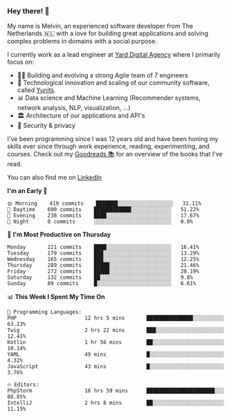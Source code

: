 ### Hey there! 👋

My name is Melvin, an experienced software developer from The Netherlands 🇳🇱 with a love for building great applications and solving complex problems in domains with a social purpose. 

I currently work as a lead engineer at [Yard Digital Agency](https://github.com/yardinternet) where I primarily focus on:

* 👏🏼 Building and evolving a strong Agile team of 7 engineers
* 🚀 Technological innovation and scaling of our community software, called [Yunits](https://www.yunits.com/).
* 📊 Data science and Machine Learning (Recommender systems, network analysis, NLP, visualization, ...)
* 🏛 Architecture of our applications and API's
* 🔐 Security & privacy

I've been programming since I was 12 years old and have been honing my skills ever since through work experience, reading, experimenting, and courses.
Check out my [Goodreads 📚](https://goodreads.com/melvinkoopmans) for an overview of the books that I've read. 

You can also find me on [LinkedIn](https://www.linkedin.com/in/melvinkoopmans)

<!--START_SECTION:waka-->
**I'm an Early 🐤** 

```text
🌞 Morning    419 commits    ███████░░░░░░░░░░░░░░░░░░   31.11% 
🌆 Daytime    690 commits    ████████████░░░░░░░░░░░░░   51.22% 
🌃 Evening    238 commits    ████░░░░░░░░░░░░░░░░░░░░░   17.67% 
🌙 Night      0 commits      ░░░░░░░░░░░░░░░░░░░░░░░░░   0.0%

```
📅 **I'm Most Productive on Thursday** 

```text
Monday       221 commits    ████░░░░░░░░░░░░░░░░░░░░░   16.41% 
Tuesday      179 commits    ███░░░░░░░░░░░░░░░░░░░░░░   13.29% 
Wednesday    165 commits    ███░░░░░░░░░░░░░░░░░░░░░░   12.25% 
Thursday     289 commits    █████░░░░░░░░░░░░░░░░░░░░   21.46% 
Friday       272 commits    █████░░░░░░░░░░░░░░░░░░░░   20.19% 
Saturday     132 commits    ██░░░░░░░░░░░░░░░░░░░░░░░   9.8% 
Sunday       89 commits     █░░░░░░░░░░░░░░░░░░░░░░░░   6.61%

```


📊 **This Week I Spent My Time On** 

```text
💬 Programming Languages: 
PHP                      12 hrs 5 mins       ███████████████░░░░░░░░░░   63.23% 
Twig                     2 hrs 22 mins       ███░░░░░░░░░░░░░░░░░░░░░░   12.41% 
Kotlin                   1 hr 56 mins        ██░░░░░░░░░░░░░░░░░░░░░░░   10.14% 
YAML                     49 mins             █░░░░░░░░░░░░░░░░░░░░░░░░   4.32% 
JavaScript               43 mins             █░░░░░░░░░░░░░░░░░░░░░░░░   3.76%

🔥 Editors: 
PhpStorm                 16 hrs 59 mins      ██████████████████████░░░   88.85% 
IntelliJ                 2 hrs 8 mins        ██░░░░░░░░░░░░░░░░░░░░░░░   11.15%

```


<!--END_SECTION:waka-->
